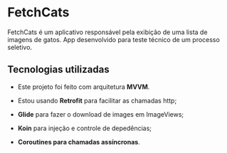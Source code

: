 # FetchCats

FetchCats é um aplicativo responsável pela exibição de uma lista de imagens de gatos.
App desenvolvido para teste técnico de um processo seletivo.

## Tecnologias utilizadas

- Este projeto foi feito com arquitetura **MVVM**.

- Estou usando **Retrofit** para facilitar as chamadas http;

- **Glide** para fazer o download de images em ImageViews;

- **Koin** para injeção e controle de depedências;

- **Coroutines para chamadas assíncronas**.
